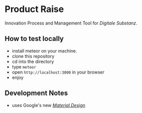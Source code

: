 # Product Raise

Innovation Process and Management Tool for *Digitale Substanz*.

## How to test locally

- install meteor on your machine.
- clone this repository
- cd into the directory
- type `meteor`
- open `http://localhost:3000` in your browser
- enjoy

## Development Notes

- uses Google's new [*Material Design*](http://fezvrasta.github.io/bootstrap-material-design/)